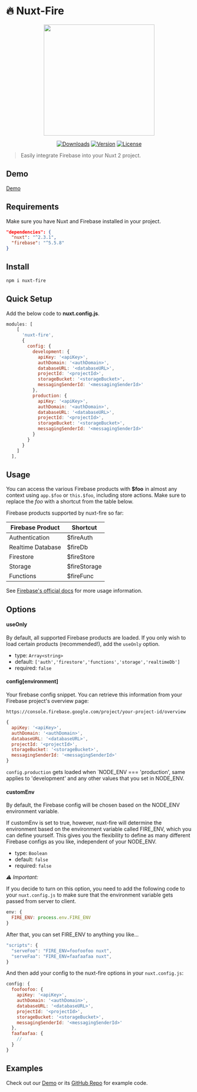 # 🔥 Nuxt-Fire

<p align="center"><img align="center" height="300px" src="https://nuxt-fire-demo.firebaseapp.com/logo_text.png"/></p>

<p align="center">
  <a href="https://www.npmjs.com/package/nuxt-fire"><img src="https://badgen.net/npm/dm/nuxt-fire" alt="Downloads"></a>
  <a href="https://www.npmjs.com/package/nuxt-fire"><img src="https://badgen.net/npm/v/nuxt-fire" alt="Version"></a>
  <a href="https://www.npmjs.com/package/nuxt-fire"><img src="https://badgen.net/npm/license/nuxt-fire" alt="License"></a>
 </p>
</p>

> Easily integrate Firebase into your Nuxt 2 project.

## Demo

[Demo](https://nuxt-fire-demo.firebaseapp.com/)

## Requirements

Make sure you have Nuxt and Firebase installed in your project.

```json
"dependencies": {
  "nuxt": "^2.3.1",
  "firebase": "^5.5.8"
}
```

## Install

```bash
npm i nuxt-fire
```

## Quick Setup

Add the below code to **nuxt.config.js**.

```js
modules: [
    [
      'nuxt-fire',
      {
        config: {
          development: {
            apiKey: '<apiKey>',
            authDomain: '<authDomain>',
            databaseURL: '<databaseURL>',
            projectId: '<projectId>',
            storageBucket: '<storageBucket>',
            messagingSenderId: '<messagingSenderId>'
          },
          production: {
            apiKey: '<apiKey>',
            authDomain: '<authDomain>',
            databaseURL: '<databaseURL>',
            projectId: '<projectId>',
            storageBucket: '<storageBucket>',
            messagingSenderId: '<messagingSenderId>'
          }
        }
      }
    ]
  ],
```

## Usage

You can access the various Firebase products with **\$foo** in almost any context using `app.$foo` or `this.$foo`, including store actions. Make sure to replace the _foo_ with a shortcut from the table below.

Firebase products supported by nuxt-fire so far:

| Firebase Product  | Shortcut      |
| ----------------- | ------------- |
| Authentication    | \$fireAuth    |
| Realtime Database | \$fireDb      |
| Firestore         | \$fireStore   |
| Storage           | \$fireStorage |
| Functions         | \$fireFunc    |

See [Firebase's official docs](https://firebase.google.com/docs/) for more usage information.

## Options

#### useOnly

By default, all supported Firebase products are loaded. If you only wish to load certain products (recommended!), add the `useOnly` option.

- type: `Array<string>`
- default: `['auth','firestore','functions','storage','realtimeDb']`
- required: `false`

#### config[environment]

Your firebase config snippet. You can retrieve this information from your Firebase project's overview page:

`https://console.firebase.google.com/project/your-project-id/overview`

```js
{
  apiKey: '<apiKey>',
  authDomain: '<authDomain>',
  databaseURL: '<databaseURL>',
  projectId: '<projectId>',
  storageBucket: '<storageBucket>',
  messagingSenderId: '<messagingSenderId>'
}
```

`config.production` gets loaded when `NODE_ENV === 'production', same applies to 'development' and any other values that you set in NODE_ENV.

#### customEnv

By default, the Firebase config will be chosen based on the NODE_ENV environment variable.

If customEnv is set to true, however, nuxt-fire will determine the environment based on the environment variable called FIRE_ENV, which you can define yourself. This gives you the flexibility to define as many different Firebase configs as you like, independent of your NODE_ENV.

- type: `Boolean`
- default: `false`
- required: `false`

_⚠️ Important:_

If you decide to turn on this option, you need to add the following code to your `nuxt.config.js` to make sure that the environment variable gets passed from server to client.

```js
env: {
  FIRE_ENV: process.env.FIRE_ENV
}
```

After that, you can set FIRE_ENV to anything you like...

```js
"scripts": {
  "serveFoo": "FIRE_ENV=foofoofoo nuxt",
  "serveFaa": "FIRE_ENV=faafaafaa nuxt",
}
```

And then add your config to the nuxt-fire options in your `nuxt.config.js`:

```js
config: {
  foofoofoo: {
    apiKey: '<apiKey>',
    authDomain: '<authDomain>',
    databaseURL: '<databaseURL>',
    projectId: '<projectId>',
    storageBucket: '<storageBucket>',
    messagingSenderId: '<messagingSenderId>'
  },
  faafaafaa: {
    //
  }
}
```

## Examples

Check out our [Demo](https://nuxt-fire-demo.firebaseapp.com/) or its [GitHub Repo](https://github.com/lupas/nuxt-fire-demo) for example code.
